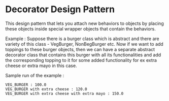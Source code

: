 # Decorator Design Pattern

This design pattern that lets you attach new behaviors to objects by placing 
these objects inside special wrapper objects that contain the behaviors.

Example : 
Suppose there is a burger class which is abstract and there are variety of this
class - VegBurger, NonBegBurger etc. Now if we want to add toppings to these
burger objects, then we can have a separate abstract decorator class that contains
this burger with all its functionalities and add the corresponding topping to it
for some added functionality for ex extra cheese or extra mayo in this case.

Sample run of the example : 
```
VEG_BURGER : 100.0
VEG_BURGER with extra cheese : 120.0
VEG_BURGER with extra cheese with extra mayo : 150.0
```